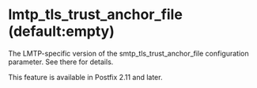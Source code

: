 # lmtp_tls_trust_anchor_file (default:empty) 

 The LMTP-specific version of the smtp_tls_trust_anchor_file
configuration parameter.  See there for details.  

 This feature is available in Postfix 2.11 and later.  


